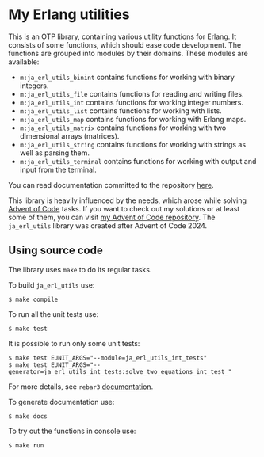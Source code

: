 # My Erlang utilities

This is an OTP library, containing various utility functions for Erlang.
It consists of some functions, which should ease code development.
The functions are grouped into modules by their domains. These modules are available:
* `m:ja_erl_utils_binint` contains functions for working with binary integers.
* `m:ja_erl_utils_file` contains functions for reading and writing files.
* `m:ja_erl_utils_int` contains functions for working integer numbers.
* `m:ja_erl_utils_list` contains functions for working with lists.
* `m:ja_erl_utils_map` contains functions for working with Erlang maps.
* `m:ja_erl_utils_matrix` contains functions for working with two dimensional arrays (matrices).
* `m:ja_erl_utils_string` contains functions for working with strings as well as parsing them.
* `m:ja_erl_utils_terminal` contains functions for working with output and input from the terminal.

You can read documentation committed to the repository [here](https://rawcdn.githack.com/Juliusan/ja_erl_utils/master/doc/index.html).

This library is heavily influenced by the needs, which arose while solving [Advent of Code](https://adventofcode.com/) tasks.
If you want to check out my solutions or at least some of them, you can visit [my Advent of Code repository](https://github.com/Juliusan/adventofcode).
The `ja_erl_utils` library was created after Advent of Code 2024.

## Using source code

The library uses `make` to do its regular tasks.

To build `ja_erl_utils` use:

    $ make compile

To run all the unit tests use:

    $ make test

It is possible to run only some unit tests:

    $ make test EUNIT_ARGS="--module=ja_erl_utils_int_tests"
    $ make test EUNIT_ARGS="--generator=ja_erl_utils_int_tests:solve_two_equations_int_test_"

For more details, see `rebar3` [documentation](https://rebar3.org/docs/commands/#eunit).

To generate documentation use:
    
    $ make docs

To try out the functions in console use:
    
    $ make run
